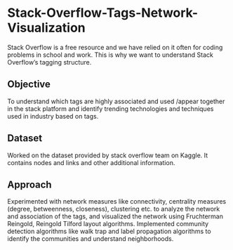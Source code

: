 # Stack-Overflow-Tags-Network-Visualization

Stack Overflow is a free resource and we have relied on it often for coding problems in school and work. This is why we want to understand Stack Overflow’s tagging structure. 

## Objective
To understand which tags are highly associated and used /appear together in the stack platform and identify trending technologies and techniques used in industry based on tags.

## Dataset
Worked on the dataset provided by stack overflow team on Kaggle. It contains nodes and links and other additional information.

## Approach
Experimented with network measures like connectivity, centrality measures (degree, betweenness, closeness), clustering etc. to analyze the network and association of the tags, and visualized the network using Fruchterman Reingold, Reingold Tilford layout algorithms.
Implemented community detection algorithms like walk trap and label propagation algorithms to identify the communities and understand neighborhoods. 
